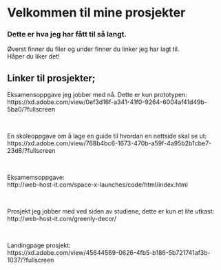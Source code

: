 <h1>Velkommen til mine prosjekter</h1>

<h3>Dette er hva jeg har fått til så langt.</h4>

<p>Øverst finner du filer og under finner du linker jeg har lagt til. </br>
Håper du liker det!</p>

<h2>Linker til prosjekter;</h2>

<p>Eksamensoppgave jeg jobber med nå. Dette er kun prototypen:</br> 
https://xd.adobe.com/view/0ef3d16f-a341-41f0-9264-6004af41d49b-5ba0/?fullscreen</p>
</br>
<p>En skoleoppgave om å lage en guide til hvordan en nettside skal se ut:</br>
https://xd.adobe.com/view/768b4bc6-1673-470b-a59f-4a95b2b1cbe7-23d8/?fullscreen</p>
</br>
<p>Eksamemsoppgave:</br>
http://web-host-it.com/space-x-launches/code/html/index.html</p>
</br>
<p>Prosjekt jeg jobber med ved siden av studiene, dette er kun et lite utkast:
  http://web-host-it.com/greenly-decor/</p>
</br>
<p>Landingpage prosjekt:</br>
https://xd.adobe.com/view/45644569-0626-4fb5-b186-5b721741af3b-1037/?fullscreen
</p>
 

